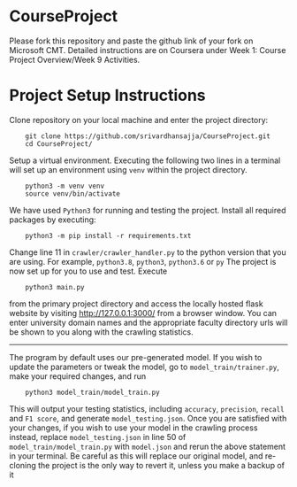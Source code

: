 # CourseProject

Please fork this repository and paste the github link of your fork on Microsoft CMT. Detailed instructions are on Coursera under Week 1: Course Project Overview/Week 9 Activities.
 
# Project Setup Instructions

Clone repository on your local machine and enter the project directory:

	    git clone https://github.com/srivardhansajja/CourseProject.git
	    cd CourseProject/


Setup a virtual environment. Executing the following two lines in a terminal will set up an environment using `venv` within the project directory.

		python3 -m venv venv
		source venv/bin/activate

We have used `Python3` for running and testing the project. Install all required packages by executing:

		python3 -m pip install -r requirements.txt
	
Change line 11 in `crawler/crawler_handler.py` to the python version that you are using. For example, `python3.8`, `python3`, `python3.6` or `py`
The project is now set up for you to use and test. Execute

		python3 main.py

from the primary project directory and access the locally hosted flask website by visiting http://127.0.0.1:3000/ from a browser window. You can enter university domain names and the appropriate faculty directory urls will be shown to you along with the crawling statistics.

<hr>

The program by default uses our pre-generated model. If you wish to update the parameters or tweak the model, go to `model_train/trainer.py`, make your required changes, and run

		python3 model_train/model_train.py

This will output your testing statistics, including `accuracy`, `precision`, `recall` and `F1 score`, and generate `model_testing.json`. Once you are satisfied with your changes, if you wish to use your model in the crawling process instead, replace `model_testing.json` in line 50 of `model_train/model_train.py` with `model.json` and rerun the above statement in your terminal. Be careful as this will replace our original model, and re-cloning the project is the only way to revert it, unless you make a backup of it